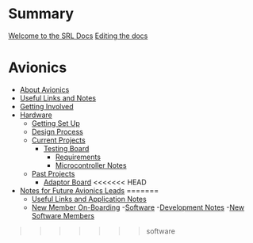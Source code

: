 # Summary

[Welcome to the SRL Docs](welcome.md)
[Editing the docs](editing.md)

# Avionics
- [About Avionics](avionics/centralpage.md)
- [Useful Links and Notes](avionics/hardware/applicationnotes.md)
- [Getting Involved](avionics/gettinginvolved.md)
- [Hardware](avionics/hardware/hardware.md)
  - [Getting Set Up](avionics/hardware/setup.md)
  - [Design Process](avionics/hardware/designprocess.md)
  - [Current Projects](avionics/hardware/currentprojects/currentprojects.md)
    - [Testing Board](avionics/hardware/currentprojects/testingboard/testingboard.md)
      - [Requirements](avionics/hardware/currentprojects/testingboard/testingboardrequirements.md)
      - [Microcontroller Notes](avionics/hardware/currentprojects/testingboard/microcontroller.md)
  - [Past Projects](avionics/hardware/pastprojects/pastprojects.md)
      - [Adaptor Board](avionics/hardware/pastprojects/adaptorboard.md)
<<<<<<< HEAD
- [Notes for Future Avionics Leads](avionics/hardware/futurenotes.md)
=======
  - [Useful Links and Application Notes](avionics/hardware/applicationnotes.md)
  - [New Member On-Boarding](avionics/hardware/newmember.md)
-[Software](avionics/software/software.md)
  -[Development Notes](avionics/software/devnotes.md)
  -[New Software Members](avionics/software/newmember.md)
>>>>>>> software
